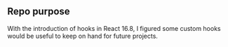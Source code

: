 ## Repo purpose

With the introduction of hooks in React 16.8, I figured some custom hooks would be useful to keep on hand for future projects.
